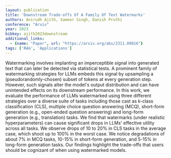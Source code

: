 ```yaml
---
layout: publication
title: 'Downstream Trade-offs Of A Family Of Text Watermarks'
authors: Anirudh Ajith, Sameer Singh, Danish Pruthi
conference: "Arxiv"
year: 2023
bibkey: ajith2023downstream
additional_links:
  - {name: "Paper", url: "https://arxiv.org/abs/2311.09816"}
tags: ['RAG', 'Applications']
---
```

Watermarking involves implanting an imperceptible signal into generated text
that can later be detected via statistical tests. A prominent family of
watermarking strategies for LLMs embeds this signal by upsampling a
(pseudorandomly-chosen) subset of tokens at every generation step. However,
such signals alter the model's output distribution and can have unintended
effects on its downstream performance. In this work, we evaluate the
performance of LLMs watermarked using three different strategies over a diverse
suite of tasks including those cast as k-class classification (CLS), multiple
choice question answering (MCQ), short-form generation (e.g., open-ended
question answering) and long-form generation (e.g., translation) tasks. We find
that watermarks (under realistic hyperparameters) can cause significant drops
in LLMs' effective utility across all tasks. We observe drops of 10 to 20% in
CLS tasks in the average case, which shoot up to 100% in the worst case. We
notice degradations of about 7% in MCQ tasks, 10-15% in short-form generation,
and 5-15% in long-form generation tasks. Our findings highlight the trade-offs
that users should be cognizant of when using watermarked models.
